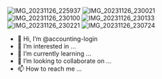 ![IMG_20231126_225937](https://github.com/accounting-login/accounting-login/assets/152086467/b741bef6-ab2d-4b5f-bb9b-b070d285458d)
![IMG_20231126_230021](https://github.com/accounting-login/accounting-login/assets/152086467/f84f26ed-86e2-4c0d-af5d-5dc9f137c1bd)
![IMG_20231126_230100](https://github.com/accounting-login/accounting-login/assets/152086467/4ffc8fc2-020d-4fb0-92c3-75316252b744)
![IMG_20231126_230133](https://github.com/accounting-login/accounting-login/assets/152086467/96740c3c-05b4-467c-a4a3-aec95174d89a)
![IMG_20231126_230221](https://github.com/accounting-login/accounting-login/assets/152086467/2600e8fd-5fea-4379-8ed4-d5fbfe0fd2a2)
![IMG_20231126_230724](https://github.com/accounting-login/accounting-login/assets/152086467/f598320f-7b84-4c56-851a-d45062460f41)
- 👋 Hi, I’m @accounting-login
- 👀 I’m interested in ...
- 🌱 I’m currently learning ...
- 💞️ I’m looking to collaborate on ...
- 📫 How to reach me ...

<!---
accounting-login/accounting-login is a ✨ special ✨ repository because its `README.md` (this file) appears on your GitHub profile.
You can click the Preview link to take a look at your changes.
--->
